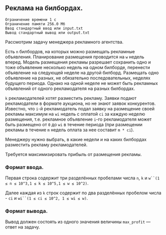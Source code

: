 ## Реклама на билбордах.

```
Ограничение времени 1 с
Ограничение памяти 256.0 Мб
Ввод стандартный ввод или input.txt
Вывод стандартный вывод или output.txt
```

Рассмотрим задачу менеджера рекламного агентства.

Есть `n` билбордов, на которых можно размещать рекламные объявления. Планирование размещения проводится на `w` недель 
вперед. Модель размещения рекламы разрешает сохранить одно и тоже объявление несколько недель на одном билборде, перенести
объявление на следующей неделе на другой билборд. Размещать одно объявление на разных, не обязательно последовательных, 
неделях будущего периода. Однако на одной неделе не может быть рекламных объявлений от одного рекламодателя на разных билбордах.

`k` рекламодателей хотят разместить рекламу. Заявки подают рекламодатели в формате аукциона, но не знают заявок конкурентов.
Известно, что `i`-й рекламодатель подал заявку на размещение своей рекламы максимум на `wi` недель с оплатой `ci` за каждую
неделю размещения, т.е. рекламное объявление `i`-го рекламодателя может быть размещено от `0` до `wi` в течение периода 
(при размещении рекламы в течение `m` недель оплата за нее составит `m * ci`).

Менеджеру нужно выбрать, в какие недели и на каких билбордах разместить рекламу рекламодателей.

Требуется максимизировать прибыль от размещения рекламы.

### Формат ввода.
Первая строка содержит три разделённых пробелами числа `n`, `k` и `w``(1 ≤ n ≤ 10^3,1 ≤ k ≤ 10^5,1 ≤ w ≤ 10^2)`.

Далее каждая из `k` строк содержит по два разделённых пробелом числа - `ci` и `wi``(1 ≤ ci ≤ 10^2, 1 ≤ wi ≤ w)`.

### Формат вывода.
Вывод должен состоять из одного значения величины `max_profit` — ответ на задачу.